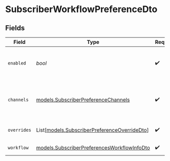 # SubscriberWorkflowPreferenceDto


## Fields

| Field                                                                                            | Type                                                                                             | Required                                                                                         | Description                                                                                      |
| ------------------------------------------------------------------------------------------------ | ------------------------------------------------------------------------------------------------ | ------------------------------------------------------------------------------------------------ | ------------------------------------------------------------------------------------------------ |
| `enabled`                                                                                        | *bool*                                                                                           | :heavy_check_mark:                                                                               | Whether notifications are enabled for this workflow                                              |
| `channels`                                                                                       | [models.SubscriberPreferenceChannels](../models/subscriberpreferencechannels.md)                 | :heavy_check_mark:                                                                               | Channel-specific preference settings for this workflow                                           |
| `overrides`                                                                                      | List[[models.SubscriberPreferenceOverrideDto](../models/subscriberpreferenceoverridedto.md)]     | :heavy_check_mark:                                                                               | List of preference overrides                                                                     |
| `workflow`                                                                                       | [models.SubscriberPreferencesWorkflowInfoDto](../models/subscriberpreferencesworkflowinfodto.md) | :heavy_check_mark:                                                                               | Workflow information                                                                             |